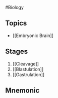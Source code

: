 #Biology
## Topics
* [[Embryonic Brain]]
## Stages
1. [[Cleavage]]
2. [[Blastulation]]
3. [[Gastrulation]]
## Mnemonic
